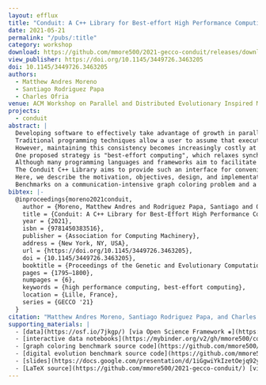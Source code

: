 ```yaml
---
layout: efflux
title: "Conduit: A C++ Library for Best-effort High Performance Computing"
date: 2021-05-21
permalink: "/pubs/:title"
category: workshop
download: https://github.com/mmore500/2021-gecco-conduit/releases/download/1.0.0/2021-gecco-conduit.pdf
view_publisher: https://doi.org/10.1145/3449726.3463205
doi: 10.1145/3449726.3463205
authors:
  - Matthew Andres Moreno
  - Santiago Rodriguez Papa
  - Charles Ofria
venue: ACM Workshop on Parallel and Distributed Evolutionary Inspired Methods
projects:
  - conduit
abstract: |
  Developing software to effectively take advantage of growth in parallel and distributed processing capacity poses significant challenges.
  Traditional programming techniques allow a user to assume that execution, message passing, and memory are always kept synchronized.
  However, maintaining this consistency becomes increasingly costly at scale.
  One proposed strategy is "best-effort computing", which relaxes synchronization and hardware reliability requirements, accepting nondeterminism in exchange for efficiency.
  Although many programming languages and frameworks aim to facilitate software development for high performance applications, existing tools do not directly provide a prepackaged best-effort interface.
  The Conduit C++ Library aims to provide such an interface for convenient implementation of software that uses best-effort inter-thread and inter-process communication.
  Here, we describe the motivation, objectives, design, and implementation of the library.
  Benchmarks on a communication-intensive graph coloring problem and a compute-intensive digital evolution simulation show that Conduit's best-effort model can improve scaling efficiency and solution quality, particularly in a distributed, multi-node context.
bibtex: |-
  @inproceedings{moreno2021conduit,
    author = {Moreno, Matthew Andres and Rodriguez Papa, Santiago and Ofria, Charles},
    title = {Conduit: A C++ Library for Best-Effort High Performance Computing},
    year = {2021},
    isbn = {9781450383516},
    publisher = {Association for Computing Machinery},
    address = {New York, NY, USA},
    url = {https://doi.org/10.1145/3449726.3463205},
    doi = {10.1145/3449726.3463205},
    booktitle = {Proceedings of the Genetic and Evolutionary Computation Conference Companion},
    pages = {1795–1800},
    numpages = {6},
    keywords = {high performance computing, best-effort computing},
    location = {Lille, France},
    series = {GECCO '21}
  }
citation: "Matthew Andres Moreno, Santiago Rodriguez Papa, and Charles Ofria. 2021. Conduit: a C++ library for best-effort high performance computing. In Proceedings of the Genetic and Evolutionary Computation Conference Companion (GECCO '21). Association for Computing Machinery, New York, NY, USA, 1795–1800. https://doi.org/10.1145/3449726.3463205"
supporting_materials: |
  - [data](https://osf.io/7jkgp/) [via Open Science Framework ❋](https://osf.io)
  - [interactive data notebooks](https://mybinder.org/v2/gh/mmore500/conduit/HEAD?filepath=binder%2F) [via MyBinder ❋](https://mybinder.org/)
  - [graph coloring benchmark source code](https://github.com/mmore500/conduit) [via GitHub <i class="icon-github-1"></i>](https://github.com/)
  - [digital evolution benchmark source code](https://github.com/mmore500/dishtiny) [via GitHub <i class="icon-github-1"></i>](https://github.com/)
  - [slides](https://docs.google.com/presentation/d/1iGgwiYkIzetOejq92ykxUcQFSLNCWzA65txObL2x0Sw) [via Google Slides](https://workspace.google.com/products/slides/)
  - [LaTeX source](https://github.com/mmore500/2021-gecco-conduit/) [via GitHub <i class="icon-github-1"></i>](https://github.com/)
---
```

